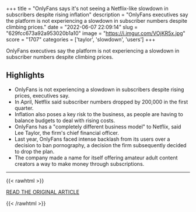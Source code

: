 +++
title = "OnlyFans says it's not seeing a Netflix-like slowdown in subscribers despite rising inflation"
description = "OnlyFans executives say the platform is not experiencing a slowdown in subscriber numbers despite climbing prices."
date = "2022-06-07 22:09:14"
slug = "629fcc673a92a953020b1a10"
image = "https://i.imgur.com/VOjKR5x.jpg"
score = "1707"
categories = ['taylor', 'slowdown', 'users']
+++

OnlyFans executives say the platform is not experiencing a slowdown in subscriber numbers despite climbing prices.

## Highlights

- OnlyFans is not experiencing a slowdown in subscribers despite rising prices, executives say.
- In April, Netflix said subscriber numbers dropped by 200,000 in the first quarter.
- Inflation also poses a key risk to the business, as people are having to balance budgets to deal with rising costs.
- OnlyFans has a "completely different business model" to Netflix, said Lee Taylor, the firm's chief financial officer.
- Last year, OnlyFans faced intense backlash from its users over a decision to ban pornography, a decision the firm subsequently decided to drop the plan.
- The company made a name for itself offering amateur adult content creators a way to make money through subscriptions.

---

{{< rawhtml >}}
  <p class="article-category">
    <a target="_blank" href="https://www.cnbc.com/2022/06/07/onlyfans-not-seeing-netflix-like-slowdown-in-subscriptions-cfo-says.html">READ THE ORIGINAL ARTICLE</a>
  </p>
{{< /rawhtml >}}
